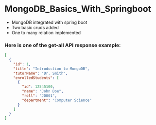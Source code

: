 # MongoDB_Basics_With_Springboot
- MongoDB integrated with spring boot
- Two basic cruds added
- One to many relation implemented
### Here is one of the get-all API response example: 
```json
[
  {
    "id": 1,
    "title": "Introduction to MongoDB",
    "tutorName": "Dr. Smith",
    "enrolledStudents": [
      {
        "id": 12545100,
        "name": "John Doe",
        "roll": "JD001",
        "department": "Computer Science"
      }
    ]
  }
]
```